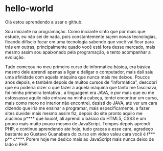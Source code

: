 # hello-world

Olá estou aprendendo a usar o github.
 
Sou iniciante na programação. Como iniciante sinto que por mais que estude, eu não sei de nada, pois constantemente sujem novas tecnologias, ficando difíscio focar em uma tecnologia sabendo que você vai ficar para trás em outras, principalmente quado você está fora desse mercado, mais mesmo assim sou apaixonado pela programação, e tento acompanhar a evolução.

Tudo começou no meu primeiro curso de informática básica, era básica mesmo dele aprendi apenas a ligar e deligar o computador, mais dali saiu uma afinidade com aquela máquina que nunca mais me deixou. Poucos anos depois, e também depois de muitos cursos de “informática”, descobri que eu poderia dizer o que fazer à aquela máquina que tanto me fascinava, foi minha primeira tentativa , a linguagem era JAVA, e por mais que eu me esfossasse aquilo não entrava na minha cabeça, tentei encontrar um curso, mais como moro no interior não encontrei, desisti do JAVA, até ver um cara dizendo que iria me ensinar a programar, mais especificamente, a fazer sites duvidei mais mesmo assim fiz, depois do site pronto aquilo me alucinou p**** que louco!, ali aprendi o básico do HTML5, CSS3 e um pouco mais muito pouco mesmo de JavaScript. Tempos depois aprendi PHP,  e continuo aprendendo ate hoje, tudo graças a esse cara, agradeço bastante ao Gustavo Guanabara do curso em vídeo valeu cara você é f*** p** c****. Porem hoje me dedico mais ao JavaScript mais nunca deixo de lado o PHP.
